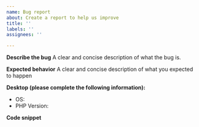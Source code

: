 ```yaml
---
name: Bug report
about: Create a report to help us improve
title: ''
labels: ''
assignees: ''

---
```


**Describe the bug**
A clear and concise description of what the bug is.

**Expected behavior**
A clear and concise description of what you expected to happen

**Desktop (please complete the following information):**
 - OS:
 - PHP Version:

**Code snippet**
```php

```
